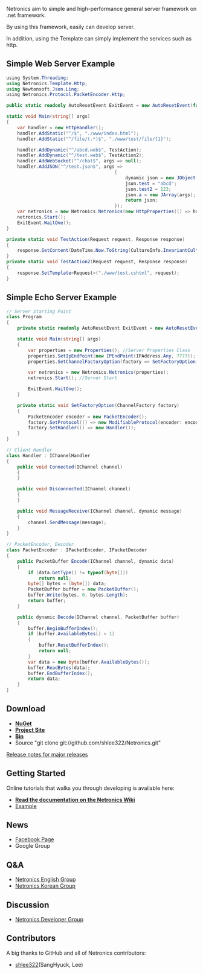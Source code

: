 Netronics aim to simple and high-performance general server framework on .net framework.

By using this framework, easily can develop server.

In addition, using the Template can simply implement the services such as http.

## Simple Web Server Example
```csharp
﻿using System.Threading;
using Netronics.Template.Http;
using Newtonsoft.Json.Linq;
﻿using Netronics.Protocol.PacketEncoder.Http;

public static readonly AutoResetEvent ExitEvent = new AutoResetEvent(false);

static void Main(string[] args)
{
    var handler = new HttpHandler();
    handler.AddStatic("^/$", "./www/index.html");
    handler.AddStatic("^/file/(.*)$", "./www/test/file/{1}");

    handler.AddDynamic("^/abcd.web$", TestAction);
    handler.AddDynamic("^/test.web$", TestAction2);
    handler.AddWebSocket("^/chat$", args => null);
    handler.AddJSON("^/test.json$", args =>
                                        {
                                            dynamic json = new JObject();
                                            json.test = "abcd";
                                            json.test2 = 123;
                                            json.a = new JArray(args);
                                            return json;
                                        });
    var netronics = new Netronics.Netronics(new HttpProperties(() => handler));
    netronics.Start();
    ExitEvent.WaitOne();
}

private static void TestAction(Request request, Response response)
{
    response.SetContent(DateTime.Now.ToString(CultureInfo.InvariantCulture));
}
private static void TestAction2(Request request, Response response)
{
    response.SetTemplate<Request>("./www/test.cshtml", request);
}
```

## Simple Echo Server Example
```csharp
// Server Starting Point
class Program
{
    private static readonly AutoResetEvent ExitEvent = new AutoResetEvent(false);

    static void Main(string[] args)
    {
        var properties = new Properties(); //Server Properties Class
        properties.SetIpEndPoint(new IPEndPoint(IPAddress.Any, 7777)); //set up server ip and port
        properties.SetChannelFactoryOption(factory => SetFactoryOption((ChannelFactory)factory)); //set up client create factory Options

        var netronics = new Netronics.Netronics(properties);
        netronics.Start(); //Server Start

        ExitEvent.WaitOne();
    }

    private static void SetFactoryOption(ChannelFactory factory)
    {
		PacketEncoder encoder = new PacketEncoder();
        factory.SetProtocol(() => new ModifiableProtocol(encoder: encoder, decoder: encoder));
        factory.SetHandler(() => new Handler());
    }
}

// Client Handler
class Handler : IChannelHandler
{
    public void Connected(IChannel channel)
    {
    }

    public void Disconnected(IChannel channel)
    {
    }

    public void MessageReceive(IChannel channel, dynamic message)
    {
        channel.SendMessage(message);
    }
}

// PacketEncoder, Decoder
class PacketEncoder : IPacketEncoder, IPacketDecoder
{
    public PacketBuffer Encode(IChannel channel, dynamic data)
    {
        if (data.GetType() != typeof(byte[]))
            return null;
        byte[] bytes = (byte[]) data;
        PacketBuffer buffer = new PacketBuffer();
        buffer.Write(bytes, 0, bytes.Length);
        return buffer;
    }

    public dynamic Decode(IChannel channel, PacketBuffer buffer)
    {
        buffer.BeginBufferIndex();
        if (buffer.AvailableBytes() < 1)
        {
            buffer.ResetBufferIndex();
            return null;
        }
        var data = new byte[buffer.AvailableBytes()];
        buffer.ReadBytes(data);
        buffer.EndBufferIndex();
        return data;
    }
}
```

## Download
* **[NuGet](http://nuget.org/packages/Netronics)**
* **[Project Site](https://github.com/shlee322/Netronics)**
* **[Bin](https://github.com/shlee322/Netronics/downloads)**
* Source
"git clone git://github.com/shlee322/Netronics.git"

[Release notes for major releases](https://github.com/shlee322/Netronics/wiki/Release-Notes)

## Getting Started
Online tutorials that walks you through developing is available here:

* **[Read the documentation on the Netronics Wiki](https://github.com/shlee322/Netronics/wiki)**
* [Example](https://github.com/shlee322/Netronics/tree/master/example)

## News
* [Facebook Page](https://www.facebook.com/pages/Netronics/340884399263648)
* Google Group

## Q&A
* [Netronics English Group](https://groups.google.com/group/netronics-en)
* [Netronics Korean Group](https://groups.google.com/group/netronics-ko)

## Discussion
* [Netronics Developer Group](https://groups.google.com/group/netronics-dev)

## Contributors
A big thanks to GitHub and all of Netronics contributors:

- [shlee322](https://github.com/shlee322)(SangHyuck, Lee)
